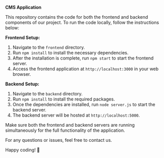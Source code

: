 **CMS Application**

This repository contains the code for both the frontend and backend components of our project. To run the code locally, follow the instructions below:

**Frontend Setup:**

1. Navigate to the `frontend` directory.
2. Run `npm install` to install the necessary dependencies.
3. After the installation is complete, run `npm start` to start the frontend server.
4. Access the frontend application at `http://localhost:3000` in your web browser.

**Backend Setup:**

1. Navigate to the `backend` directory.
2. Run `npm install` to install the required packages.
3. Once the dependencies are installed, run `node server.js` to start the backend server.
4. The backend server will be hosted at `http://localhost:5000`.

Make sure both the frontend and backend servers are running simultaneously for the full functionality of the application.

For any questions or issues, feel free to contact us.

Happy coding! 🚀
